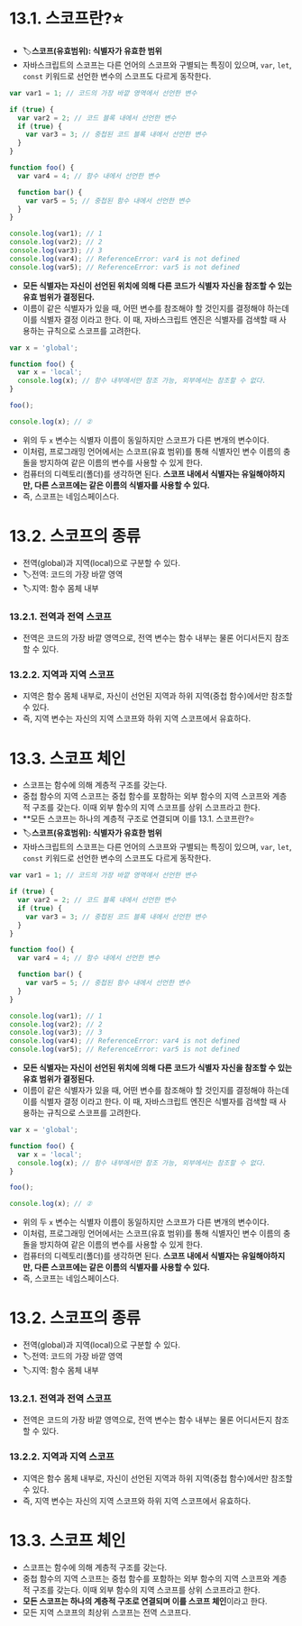 # 13.1. 스코프란?⭐
- 🏷️**스코프(유효범위): 식별자가 유효한 범위**
- 자바스크립트의 스코프는 다른 언어의 스코프와 구별되는 특징이 있으며, `var`, `let`, `const` 키워드로 선언한 변수의 스코프도 다르게 동작한다.
```javascript
var var1 = 1; // 코드의 가장 바깥 영역에서 선언한 변수

if (true) {
  var var2 = 2; // 코드 블록 내에서 선언한 변수
  if (true) {
    var var3 = 3; // 중첩된 코드 블록 내에서 선언한 변수
  }
}

function foo() {
  var var4 = 4; // 함수 내에서 선언한 변수

  function bar() {
    var var5 = 5; // 중첩된 함수 내에서 선언한 변수
  }
}

console.log(var1); // 1
console.log(var2); // 2
console.log(var3); // 3
console.log(var4); // ReferenceError: var4 is not defined
console.log(var5); // ReferenceError: var5 is not defined
```
- **모든 식별자는 자신이 선언된 위치에 의해 다른 코드가 식별자 자신을 참조할 수 있는 유효 범위가 결정된다.**
- 이름이 같은 식별자가 있을 때, 어떤 변수를 참조해야 할 것인지를 결정해야 하는데 이를 식별자 결정 이라고 한다. 이 때, 자바스크립트 엔진은 식별자를 검색할 때 사용하는 규칙으로 스코프를 고려한다.
```javascript
var x = 'global';

function foo() {
  var x = 'local';
  console.log(x); // 함수 내부에서만 참조 가능, 외부에서는 참조할 수 없다.
}

foo();

console.log(x); // ②
```
- 위의 두 `x` 변수는 식별자 이름이 동일하지만 스코프가 다른 변개의 변수이다.
- 이처럼, 프로그래밍 언어에서는 스코프(유효 범위)를 통해 식별자인 변수 이름의 충돌을 방지하여 같은 이름의 변수를 사용할 수 있게 한다.
- 컴퓨터의 디렉토리(폴더)를 생각하면 된다. **스코프 내에서 식별자는 유일해야하지만, 다른 스코프에는 같은 이름의 식별자를 사용할 수 있다.**
- 즉, 스코프는 네임스페이스다.

# 13.2. 스코프의 종류
- 전역(global)과 지역(local)으로 구분할 수 있다.
- 🏷️전역: 코드의 가장 바깥 영역
- 🏷️지역: 함수 몸체 내부

### 13.2.1. 전역과 전역 스코프
- 전역은 코드의 가장 바깥 영역으로, 전역 변수는 함수 내부는 물론 어디서든지 참조할 수 있다.

### 13.2.2. 지역과 지역 스코프
- 지역은 함수 몸체 내부로, 자신이 선언된 지역과 하위 지역(중첩 함수)에서만 참조할 수 있다.
- 즉, 지역 변수는 자신의 지역 스코프와 하위 지역 스코프에서 유효하다.

# 13.3. 스코프 체인
- 스코프는 함수에 의해 계층적 구조를 갖는다.
- 중첩 함수의 지역 스코프는 중첩 함수를 포함하는 외부 함수의 지역 스코프와 계층적 구조를 갖는다. 이때 외부 함수의 지역 스코프를 상위 스코프라고 한다.
- **모든 스코프는 하나의 계층적 구조로 연결되며 이를 13.1. 스코프란?⭐
- 🏷️**스코프(유효범위): 식별자가 유효한 범위**
- 자바스크립트의 스코프는 다른 언어의 스코프와 구별되는 특징이 있으며, `var`, `let`, `const` 키워드로 선언한 변수의 스코프도 다르게 동작한다.
```javascript
var var1 = 1; // 코드의 가장 바깥 영역에서 선언한 변수

if (true) {
  var var2 = 2; // 코드 블록 내에서 선언한 변수
  if (true) {
    var var3 = 3; // 중첩된 코드 블록 내에서 선언한 변수
  }
}

function foo() {
  var var4 = 4; // 함수 내에서 선언한 변수

  function bar() {
    var var5 = 5; // 중첩된 함수 내에서 선언한 변수
  }
}

console.log(var1); // 1
console.log(var2); // 2
console.log(var3); // 3
console.log(var4); // ReferenceError: var4 is not defined
console.log(var5); // ReferenceError: var5 is not defined
```
- **모든 식별자는 자신이 선언된 위치에 의해 다른 코드가 식별자 자신을 참조할 수 있는 유효 범위가 결정된다.**
- 이름이 같은 식별자가 있을 때, 어떤 변수를 참조해야 할 것인지를 결정해야 하는데 이를 식별자 결정 이라고 한다. 이 때, 자바스크립트 엔진은 식별자를 검색할 때 사용하는 규칙으로 스코프를 고려한다.
```javascript
var x = 'global';

function foo() {
  var x = 'local';
  console.log(x); // 함수 내부에서만 참조 가능, 외부에서는 참조할 수 없다.
}

foo();

console.log(x); // ②
```
- 위의 두 `x` 변수는 식별자 이름이 동일하지만 스코프가 다른 변개의 변수이다.
- 이처럼, 프로그래밍 언어에서는 스코프(유효 범위)를 통해 식별자인 변수 이름의 충돌을 방지하여 같은 이름의 변수를 사용할 수 있게 한다.
- 컴퓨터의 디렉토리(폴더)를 생각하면 된다. **스코프 내에서 식별자는 유일해야하지만, 다른 스코프에는 같은 이름의 식별자를 사용할 수 있다.**
- 즉, 스코프는 네임스페이스다.

# 13.2. 스코프의 종류
- 전역(global)과 지역(local)으로 구분할 수 있다.
- 🏷️전역: 코드의 가장 바깥 영역
- 🏷️지역: 함수 몸체 내부

### 13.2.1. 전역과 전역 스코프
- 전역은 코드의 가장 바깥 영역으로, 전역 변수는 함수 내부는 물론 어디서든지 참조할 수 있다.

### 13.2.2. 지역과 지역 스코프
- 지역은 함수 몸체 내부로, 자신이 선언된 지역과 하위 지역(중첩 함수)에서만 참조할 수 있다.
- 즉, 지역 변수는 자신의 지역 스코프와 하위 지역 스코프에서 유효하다.

# 13.3. 스코프 체인
- 스코프는 함수에 의해 계층적 구조를 갖는다.
- 중첩 함수의 지역 스코프는 중첩 함수를 포함하는 외부 함수의 지역 스코프와 계층적 구조를 갖는다. 이때 외부 함수의 지역 스코프를 상위 스코프라고 한다.
- **모든 스코프는 하나의 계층적 구조로 연결되며 이를 스코프 체인**이라고 한다.
- 모든 지역 스코프의 최상위 스코프는 전역 스코프다.
